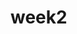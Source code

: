 # week2

<figure><img src="../.gitbook/assets/Screenshot 2024-05-22 at 4.54.32 pm.png" alt=""><figcaption></figcaption></figure>

